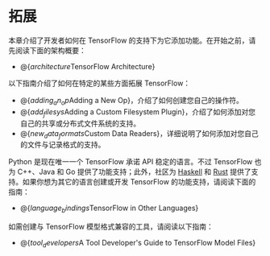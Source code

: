 # 拓展

本章介绍了开发者如何在 TensorFlow 的支持下为它添加功能。在开始之前，请先阅读下面的架构概要：

  * @{$architecture$TensorFlow Architecture}

以下指南介绍了如何在特定的某些方面拓展 TensorFlow：

  * @{$adding_an_op$Adding a New Op}，介绍了如何创建您自己的操作符。
  * @{$add_filesys$Adding a Custom Filesystem Plugin}，介绍了如何添加对您自己的共享或分布式文件系统的支持。
  * @{$new_data_formats$Custom Data Readers}，详细说明了如何添加对您自己的文件与记录格式的支持。

Python 是现在唯一一个 TensorFlow 承诺 API 稳定的语言。不过 TensorFlow 也为 C++、Java 和 Go 提供了功能支持；此外，社区为 [Haskell](https://github.com/tensorflow/haskell) 和 [Rust](https://github.com/tensorflow/rust) 提供了支持。如果你想为其它的语言创建或开发 TensorFlow 的功能支持，请阅读下面的指南：

  * @{$language_bindings$TensorFlow in Other Languages}

如需创建与 TensorFlow 模型格式兼容的工具，请阅读以下指南：

  * @{$tool_developers$A Tool Developer's Guide to TensorFlow Model Files}
